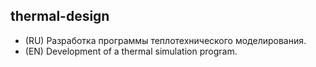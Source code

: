 ##  thermal-design

- (RU) Разработка программы теплотехнического моделирования.
- (EN) Development of a thermal simulation program.
